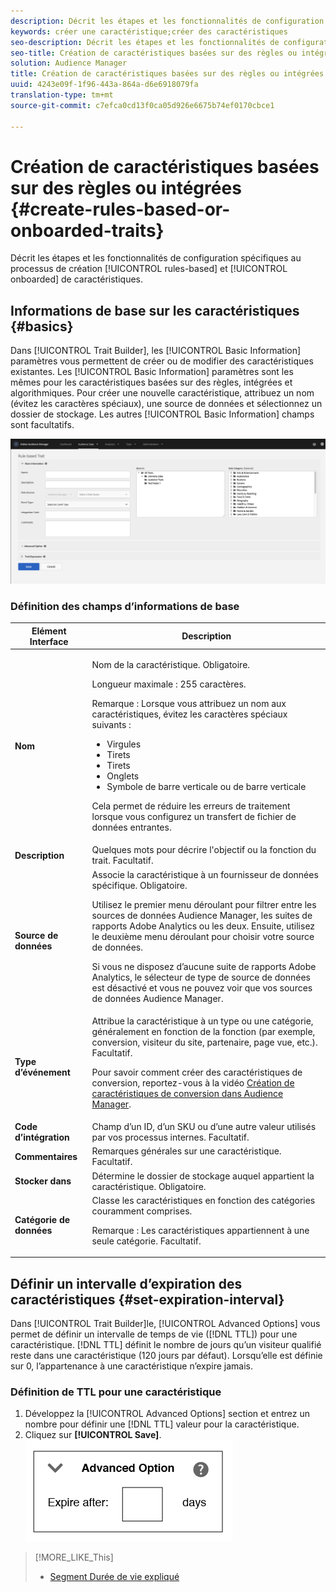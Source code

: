 ```yaml
---
description: Décrit les étapes et les fonctionnalités de configuration spécifiques au processus de création de caractéristiques basé sur des règles et intégré.
keywords: créer une caractéristique;créer des caractéristiques
seo-description: Décrit les étapes et les fonctionnalités de configuration spécifiques au processus de création de caractéristiques basé sur des règles et intégré.
seo-title: Création de caractéristiques basées sur des règles ou intégrées
solution: Audience Manager
title: Création de caractéristiques basées sur des règles ou intégrées
uuid: 4243e09f-1f96-443a-864a-d6e6918079fa
translation-type: tm+mt
source-git-commit: c7efca0cd13f0ca05d926e6675b74ef0170cbce1

---
```



# Création de caractéristiques basées sur des règles ou intégrées {#create-rules-based-or-onboarded-traits}

Décrit les étapes et les fonctionnalités de configuration spécifiques au processus de création [!UICONTROL rules-based] et [!UICONTROL onboarded] de caractéristiques.

<!-- c_tb_rules_traits.xml -->

## Informations de base sur les caractéristiques {#basics}

Dans [!UICONTROL Trait Builder], les [!UICONTROL Basic Information] paramètres vous permettent de créer ou de modifier des caractéristiques existantes. Les [!UICONTROL Basic Information] paramètres sont les mêmes pour les caractéristiques basées sur des règles, intégrées et algorithmiques. Pour créer une nouvelle caractéristique, attribuez un nom (évitez les caractères spéciaux), une source de données et sélectionnez un dossier de stockage. Les autres [!UICONTROL Basic Information] champs sont facultatifs.

<!-- c_tb_basics.xml -->

![create-trait](assets/create-trait.png)

### Définition des champs d’informations de base

<table id="table_42AEC7A5B22346C5BB996D2D36C56229"> 
 <thead> 
  <tr> 
   <th colname="col1" class="entry"> Elément Interface </th> 
   <th colname="col2" class="entry"> Description </th> 
  </tr> 
 </thead>
 <tbody> 
  <tr> 
   <td colname="col1"> <b><span class="uicontrol"> Nom</span></b> </td> 
   <td colname="col2"> <p>Nom de la caractéristique. Obligatoire. </p> <p>Longueur maximale : 255 caractères. </p> <p> <p>Remarque : Lorsque vous attribuez un nom aux caractéristiques, évitez les caractères spéciaux suivants : 
      <ul id="ul_AB38A333F21A4AA9B5656CBA69BA65E3"> 
       <li id="li_0E5033B540BC41E799075845388E85A7">Virgules </li> 
       <li id="li_B1A6C3E3FB98473A91E4675EE09460F0">Tirets </li> 
       <li id="li_579302FE34B64FE0AE3C751012839229">Tirets </li> 
       <li id="li_44890F738CC64E449CC2545D701ECBC7">Onglets </li> 
       <li id="li_C203837501A94342923C99A7DAD1ED61">Symbole de barre verticale ou de barre verticale </li> 
      </ul> </p> </p> <p>Cela permet de réduire les erreurs de traitement lorsque vous configurez un transfert <a href="../../integration/sending-audience-data/batch-data-transfer-explained/inbound-file-contents.md"></a>de fichier de données entrantes. </p> </td> 
  </tr> 
  <tr> 
   <td colname="col1"> <b><span class="uicontrol"> Description</span></b> </td> 
   <td colname="col2"> Quelques mots pour décrire l'objectif ou la fonction du trait. Facultatif. </td> 
  </tr> 
  <tr> 
   <td colname="col1"> <b><span class="uicontrol"> Source de données</span></b> </td> 
   <td colname="col2"> Associe la caractéristique à un fournisseur de données spécifique. Obligatoire. <p>Utilisez le premier menu déroulant pour filtrer entre les sources de données Audience Manager, les suites de rapports Adobe Analytics ou les deux. Ensuite, utilisez le deuxième menu déroulant pour choisir votre source de données.</p><p> Si vous ne disposez d’aucune suite de rapports Adobe Analytics, le sélecteur de type de source de données est désactivé et vous ne pouvez voir que vos sources de données Audience Manager.</p>  </td> 
  </tr>
   <tr> 
   <td colname="col1"> <b><span class="uicontrol"> Type d’événement</span></b> </td> 
   <td colname="col2"> Attribue la caractéristique à un type ou une catégorie, généralement en fonction de la fonction (par exemple, conversion, visiteur du site, partenaire, page vue, etc.). Facultatif. <p> Pour savoir comment créer des caractéristiques de conversion, reportez-vous à la vidéo <a href="https://docs.adobe.com/content/help/en/audience-manager-learn/tutorials/build-and-manage-audiences/traits-and-segments/creating-conversion-traits.html">Création de caractéristiques de conversion dans Audience Manager</a>. </p></td> 
  </tr> 
  <tr> 
   <td colname="col1"> <b><span class="uicontrol"> Code d’intégration</span></b> </td> 
   <td colname="col2"> Champ d’un ID, d’un SKU ou d’une autre valeur utilisés par vos processus internes. Facultatif. </td> 
  </tr> 
  <tr> 
   <td colname="col1"> <b><span class="uicontrol"> Commentaires</span></b> </td> 
   <td colname="col2"> Remarques générales sur une caractéristique. Facultatif. </td> 
  </tr> 
  <tr> 
   <td colname="col1"> <b><span class="uicontrol"> Stocker dans</span></b> </td> 
   <td colname="col2"> Détermine le dossier de stockage auquel appartient la caractéristique. Obligatoire. </td> 
  </tr> 
  <tr> 
   <td colname="col1"> <b><span class="uicontrol"> Catégorie de données</span></b> </td> 
   <td colname="col2"> Classe les caractéristiques en fonction des catégories couramment comprises. <p>Remarque :  Les caractéristiques appartiennent à une seule catégorie. Facultatif. </p> </td> 
  </tr> 
 </tbody> 
</table>

## Définir un intervalle d’expiration des caractéristiques {#set-expiration-interval}

Dans [!UICONTROL Trait Builder]le, [!UICONTROL Advanced Options] vous permet de définir un intervalle de temps de vie ([!DNL TTL]) pour une caractéristique. [!DNL TTL] définit le nombre de jours qu’un visiteur qualifié reste dans une caractéristique (120 jours par défaut). Lorsqu’elle est définie sur 0, l’appartenance à une caractéristique n’expire jamais.

<!-- t_tb_ttl.xml -->

### Définition de TTL pour une caractéristique

1. Développez la [!UICONTROL Advanced Options] section et entrez un nombre pour définir une [!DNL TTL] valeur pour la caractéristique.
2. Cliquez sur **[!UICONTROL Save]**.
   ![](assets/TTL.png)

>[!MORE_LIKE_This]
>
>* [Segment Durée de vie expliqué](../../features/traits/segment-ttl-explained.md)

